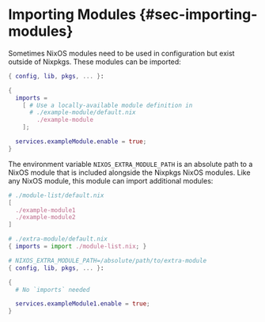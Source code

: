 # Importing Modules {#sec-importing-modules}

Sometimes NixOS modules need to be used in configuration but exist
outside of Nixpkgs. These modules can be imported:

```nix
{ config, lib, pkgs, ... }:

{
  imports =
    [ # Use a locally-available module definition in
      # ./example-module/default.nix
        ./example-module
    ];

  services.exampleModule.enable = true;
}
```

The environment variable `NIXOS_EXTRA_MODULE_PATH` is an absolute path
to a NixOS module that is included alongside the Nixpkgs NixOS modules.
Like any NixOS module, this module can import additional modules:

```nix
# ./module-list/default.nix
[
  ./example-module1
  ./example-module2
]
```

```nix
# ./extra-module/default.nix
{ imports = import ./module-list.nix; }
```

```nix
# NIXOS_EXTRA_MODULE_PATH=/absolute/path/to/extra-module
{ config, lib, pkgs, ... }:

{
  # No `imports` needed

  services.exampleModule1.enable = true;
}
```

